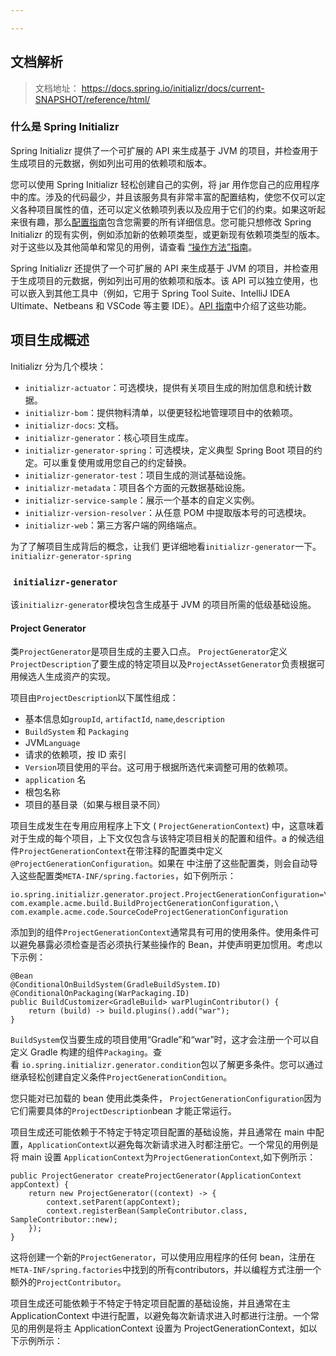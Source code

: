 ```yaml
---

---
```

## 文档解析

>文档地址： https://docs.spring.io/initializr/docs/current-SNAPSHOT/reference/html/

### 什么是 **Spring Initializr**

Spring Initializr 提供了一个可扩展的 API 来生成基于 JVM 的项目，并检查用于生成项目的元数据，例如列出可用的依赖项和版本。

您可以使用 Spring Initializr 轻松创建自己的实例，将 jar 用作您自己的应用程序中的库。涉及的代码最少，并且该服务具有非常丰富的配置结构，使您不仅可以定义各种项目属性的值，还可以定义依赖项列表以及应用于它们的约束。如果这听起来很有趣，那么[配置指南](https://docs.spring.io/initializr/docs/current-SNAPSHOT/reference/html/#configuration-guide)包含您需要的所有详细信息。您可能只想修改 Spring Initializr 的现有实例，例如添加新的依赖项类型，或更新现有依赖项类型的版本。对于这些以及其他简单和常见的用例，请查看 [“操作方法”指南](https://docs.spring.io/initializr/docs/current-SNAPSHOT/reference/html/#configuration-howto)。

Spring Initializr 还提供了一个可扩展的 API 来生成基于 JVM 的项目，并检查用于生成项目的元数据，例如列出可用的依赖项和版本。该 API 可以独立使用，也可以嵌入到其他工具中（例如，它用于 Spring Tool Suite、IntelliJ IDEA Ultimate、Netbeans 和 VSCode 等主要 IDE）。[API 指南](https://docs.spring.io/initializr/docs/current-SNAPSHOT/reference/html/#api-guide)中介绍了这些功能。

## 项目生成概述

Initializr 分为几个模块：

- `initializr-actuator`：可选模块，提供有关项目生成的附加信息和统计数据。    
- `initializr-bom`：提供物料清单，以便更轻松地管理项目中的依赖项。
- `initializr-docs`: 文档。
- `initializr-generator`：核心项目生成库。
- `initializr-generator-spring`：可选模块，定义典型 Spring Boot 项目的约定。可以重复使用或用您自己的约定替换。
- `initializr-generator-test`：项目生成的测试基础设施。
- `initializr-metadata`：项目各个方面的元数据基础设施。
- `initializr-service-sample`：展示一个基本的自定义实例。
- `initializr-version-resolver`：从任意 POM 中提取版本号的可选模块。
- `initializr-web`：第三方客户端的网络端点。

为了了解项目生成背后的概念，让我们 更详细地看`initializr-generator`一下。`initializr-generator-spring`

###  `initializr-generator`
该`initializr-generator`模块包含生成基于 JVM 的项目所需的低级基础设施。

#### Project Generator

类`ProjectGenerator`是项目生成的主要入口点。 `ProjectGenerator`定义`ProjectDescription`了要生成的特定项目以及`ProjectAssetGenerator`负责根据可用候选人生成资产的实现。

项目由`ProjectDescription`以下属性组成：

- 基本信息如`groupId`, `artifactId`, `name`,`description`
- `BuildSystem` 和 `Packaging`
- JVM`Language`
- 请求的依赖项，按 ID 索引
- `Version`项目使用的平台。这可用于根据所选代来调整可用的依赖项。
- `application` 名
- 根包名称
- 项目的基目录（如果与根目录不同）

项目生成发生在专用应用程序上下文 ( `ProjectGenerationContext`) 中，这意味着对于生成的每个项目，上下文仅包含与该特定项目相关的配置和组件。a 的候选组件`ProjectGenerationContext`在带注释的配置类中定义`@ProjectGenerationConfiguration`。如果在 中注册了这些配置类，则会自动导入这些配置类`META-INF/spring.factories`，如下例所示：

```
io.spring.initializr.generator.project.ProjectGenerationConfiguration=\
com.example.acme.build.BuildProjectGenerationConfiguration,\
com.example.acme.code.SourceCodeProjectGenerationConfiguration
```

添加到的组件`ProjectGenerationContext`通常具有可用的使用条件。使用条件可以避免暴露必须检查是否必须执行某些操作的 Bean，并使声明更加惯用。考虑以下示例：
```
@Bean
@ConditionalOnBuildSystem(GradleBuildSystem.ID)
@ConditionalOnPackaging(WarPackaging.ID)
public BuildCustomizer<GradleBuild> warPluginContributor() {
    return (build) -> build.plugins().add("war");
}
```

`BuildSystem`仅当要生成的项目使用“Gradle”和“war”时，这才会注册一个可以自定义 Gradle 构建的组件`Packaging`。查看 `io.spring.initializr.generator.condition`包以了解更多条件。您可以通过继承轻松创建自定义条件`ProjectGenerationCondition`。

您只能对已加载的 bean 使用此类条件， `ProjectGenerationConfiguration`因为它们需要具体的`ProjectDescription`bean 才能正常运行。

项目生成还可能依赖于不特定于特定项目配置的基础设施，并且通常在 main 中配置，`ApplicationContext`以避免每次新请求进入时都注册它。一个常见的用例是将 main 设置 `ApplicationContext`为`ProjectGenerationContext`,如下例所示：
```
public ProjectGenerator createProjectGenerator(ApplicationContext appContext) {
    return new ProjectGenerator((context) -> {
        context.setParent(appContext);
        context.registerBean(SampleContributor.class, SampleContributor::new);
    });
}
```
这将创建一个新的`ProjectGenerator`，可以使用应用程序的任何 bean，注册在`META-INF/spring.factories`中找到的所有contributors，并以编程方式注册一个额外的`ProjectContributor`。

项目生成还可能依赖于不特定于特定项目配置的基础设施，并且通常在主 ApplicationContext 中进行配置，以避免每次新请求进入时都进行注册。一个常见的用例是将主 ApplicationContext 设置为 ProjectGenerationContext，如以下示例所示：


